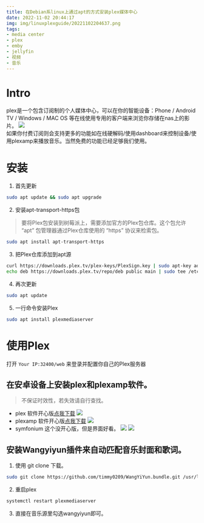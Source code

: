 ```yaml
---
title: 在Debian系linux上通过apt的方式安装plex媒体中心
date: 2022-11-02 20:44:17
img: img/linuxplexguide/20221102204637.png
tags:
- media center
- plex
- emby
- jellyfin
- 视频
- 音乐
---
```

# Intro
plex是一个包含订阅制的个人媒体中心，可以在你的智能设备：Phone / Android TV / Windows / MAC OS 等在线使用专用的客户端来浏览你存储在nas上的影片。
![](/img/linuxplexguide/20221102204637.png)  
如果你付费订阅则会支持更多的功能如在线硬解码/使用dashboard来控制设备/使用plexamp来播放音乐。当然免费的功能已经足够我们使用。
# 安装
1. 首先更新
```bash
sudo apt update && sudo apt upgrade
```
2. 安装apt-transport-https包
> 要将Plex包安装到树莓派上，需要添加官方的Plex包仓库。这个包允许 “apt” 包管理器通过Plex仓库使用的 “https” 协议来检索包。
```bash
sudo apt install apt-transport-https
```
3. 把Plex仓库添加到apt源
```bash
curl https://downloads.plex.tv/plex-keys/PlexSign.key | sudo apt-key add -
echo deb https://downloads.plex.tv/repo/deb public main | sudo tee /etc/apt/sources.list.d/plexmediaserver.list
```
4. 再次更新
```bash
sudo apt update
```
5. 一行命令安装Plex
```bash
sudo apt install plexmediaserver
```

# 使用Plex
打开 `Your IP:32400/web` 来登录并配置你自己的Plex服务器

## 在安卓设备上安装plex和plexamp软件。
> 不保证时效性，若失效请自行查找。
* plex 软件开心版[点我下载](https://apkmody.io/apps/plex)
![](/img/linuxplexguide/image.png.png)  
* plexamp 软件开心版[点我下载](https://forum.mobilism.me/viewtopic.php?f=1332&t=4970093)
![](/img/linuxplexguide/20221102210820.png)  
* symfonium 这个没开心版，但是界面好看。
![](/img/linuxplexguide/20221102210737.png) 
![](/img/linuxplexguide/20221102210803.png)  

## 安装Wangyiyun插件来自动匹配音乐封面和歌词。
1. 使用 git clone 下载。
```bash
sudo git clone https://github.com/timmy0209/WangYiYun.bundle.git /usr/lib/plexmediaserver/Resources/Plug-ins-f4cdfea9c/WangYiYun.bundle
```
2. 重启plex
```bash
systemctl restart plexmediaserver
```
3. 直接在音乐源里勾选wangyiyun即可。
